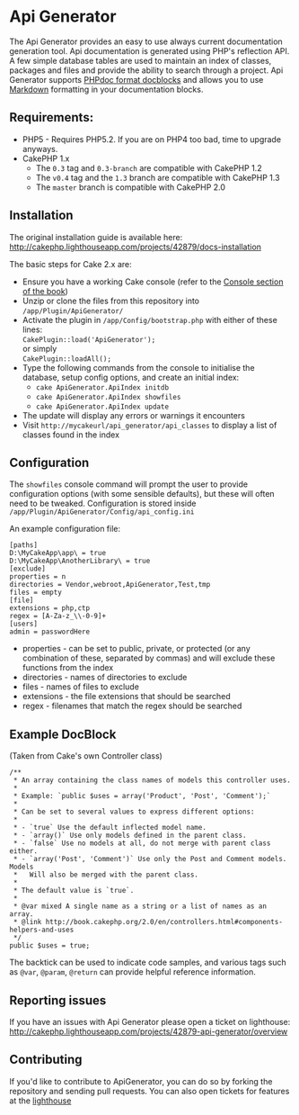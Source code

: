 # Api Generator

The Api Generator provides an easy to use always current documentation generation tool.  Api documentation is generated using PHP's reflection API.  A few simple database tables are used to maintain an index of classes, packages and files and provide the ability to search through a project.  Api Generator supports [PHPdoc format docblocks](http://en.wikipedia.org/wiki/PHPDoc) and allows you to use [Markdown](http://en.wikipedia.org/wiki/Markdown) formatting in your documentation blocks.

## Requirements:

- PHP5 - Requires PHP5.2.  If you are on PHP4 too bad, time to upgrade anyways.
- CakePHP 1.x
	- The `0.3` tag and `0.3-branch` are compatible with CakePHP 1.2
	- The `v0.4` tag and the `1.3` branch are compatible with CakePHP 1.3
	- The `master` branch is compatible with CakePHP 2.0

## Installation

The original installation guide is available here: http://cakephp.lighthouseapp.com/projects/42879/docs-installation

The basic steps for Cake 2.x are:
* Ensure you have a working Cake console (refer to the [Console section of the book](http://book.cakephp.org/2.0/en/console-and-shells.html))
* Unzip or clone the files from this repository into `/app/Plugin/ApiGenerator/`
* Activate the plugin in `/app/Config/bootstrap.php` with either of these lines:<br>
	`CakePlugin::load('ApiGenerator');`<br>
	or simply<br>
	`CakePlugin::loadAll();`
* Type the following commands from the console to initialise the database, setup config options, and create an initial index:
  * `cake ApiGenerator.ApiIndex initdb`
  * `cake ApiGenerator.ApiIndex showfiles`
  * `cake ApiGenerator.ApiIndex update`
* The update will display any errors or warnings it encounters
* Visit `http://mycakeurl/api_generator/api_classes` to display a list of classes found in the index

## Configuration

The `showfiles` console command will prompt the user to provide configuration options (with some sensible defaults), but these will often need to be tweaked.  Configuration is stored inside `/app/Plugin/ApiGenerator/Config/api_config.ini`

An example configuration file:

	[paths]
	D:\MyCakeApp\app\ = true
	D:\MyCakeApp\AnotherLibrary\ = true
	[exclude]
	properties = n
	directories = Vendor,webroot,ApiGenerator,Test,tmp
	files = empty
	[file]
	extensions = php,ctp
	regex = [A-Za-z_\\-0-9]+
	[users]
	admin = passwordHere

* properties - can be set to public, private, or protected (or any combination of these, separated by commas) and will exclude these functions from the index
* directories - names of directories to exclude
* files - names of files to exclude
* extensions - the file extensions that should be searched
* regex - filenames that match the regex should be searched

## Example DocBlock

(Taken from Cake's own Controller class)

	/**
	 * An array containing the class names of models this controller uses.
	 *
	 * Example: `public $uses = array('Product', 'Post', 'Comment');`
	 *
	 * Can be set to several values to express different options:
	 *
	 * - `true` Use the default inflected model name.
	 * - `array()` Use only models defined in the parent class.
	 * - `false` Use no models at all, do not merge with parent class either.
	 * - `array('Post', 'Comment')` Use only the Post and Comment models. Models
	 *   Will also be merged with the parent class.
	 *
	 * The default value is `true`.
	 *
	 * @var mixed A single name as a string or a list of names as an array.
	 * @link http://book.cakephp.org/2.0/en/controllers.html#components-helpers-and-uses
	 */
	public $uses = true;

The backtick can be used to indicate code samples, and various tags such as `@var`, `@param`, `@return` can provide helpful reference information.

## Reporting issues

If you have an issues with Api Generator please open a ticket on lighthouse:<br>
http://cakephp.lighthouseapp.com/projects/42879-api-generator/overview

## Contributing

If you'd like to contribute to ApiGenerator, you can do so by forking the repository and sending pull requests.  You can also open tickets for features at the [lighthouse](http://cakephp.lighthouseapp.com/projects/42879-api-generator/overview)
